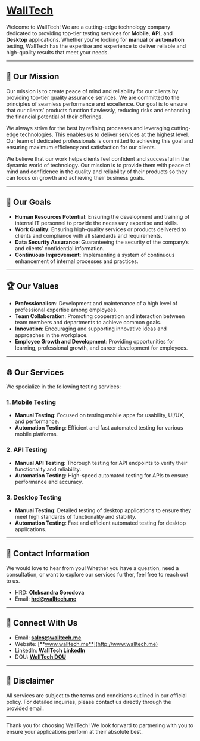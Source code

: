 # [**WallTech**](https://walltech.me/)

Welcome to WallTech! We are a cutting-edge technology company dedicated to providing top-tier testing services for **Mobile**, **API**, and **Desktop** applications. Whether you're looking for **manual** or **automation** testing, WallTech has the expertise and experience to deliver reliable and high-quality results that meet your needs.

---

## 📌 **Our Mission**
Our mission is to create peace of mind and reliability for our clients by providing top-tier quality assurance services. We are committed to the principles of seamless performance and excellence. Our goal is to ensure that our clients’ products function flawlessly, reducing risks and enhancing the financial potential of their offerings.

We always strive for the best by refining processes and leveraging cutting-edge technologies. This enables us to deliver services at the highest level. Our team of dedicated professionals is committed to achieving this goal and ensuring maximum efficiency and satisfaction for our clients.

We believe that our work helps clients feel confident and successful in the dynamic world of technology. Our mission is to provide them with peace of mind and confidence in the quality and reliability of their products so they can focus on growth and achieving their business goals.

---

## 🎯 **Our Goals**
- **Human Resources Potential**: Ensuring the development and training of internal IT personnel to provide the necessary expertise and skills.
- **Work Quality**: Ensuring high-quality services or products delivered to clients and compliance with all standards and requirements.
- **Data Security Assurance**: Guaranteeing the security of the company’s and clients’ confidential information.
- **Continuous Improvement**: Implementing a system of continuous enhancement of internal processes and practices.

---

## :trophy: **Our Values**
- **Professionalism**: Development and maintenance of a high level of professional expertise among employees.
- **Team Collaboration**: Promoting cooperation and interaction between team members and departments to achieve common goals.
- **Innovation**: Encouraging and supporting innovative ideas and approaches in the workplace.
- **Employee Growth and Development**: Providing opportunities for learning, professional growth, and career development for employees.

---

## 🌐 **Our Services**

We specialize in the following testing services:

### 1. **Mobile Testing**
- **Manual Testing**: Focused on testing mobile apps for usability, UI/UX, and performance.
- **Automation Testing**: Efficient and fast automated testing for various mobile platforms.

### 2. **API Testing**
- **Manual API Testing**: Thorough testing for API endpoints to verify their functionality and reliability.
- **Automation Testing**: High-speed automated testing for APIs to ensure performance and accuracy.

### 3. **Desktop Testing**
- **Manual Testing**: Detailed testing of desktop applications to ensure they meet high standards of functionality and stability.
- **Automation Testing**: Fast and efficient automated testing for desktop applications.

---

## 📧 **Contact Information**

We would love to hear from you! Whether you have a question, need a consultation, or want to explore our services further, feel free to reach out to us.
- HRD: **Oleksandra Gorodova**
- Email: [**hrd@walltech.me**](mailto:hrd@walltech.me)
---

## 📍 **Connect With Us**

- Email: [**sales@walltech.me**](mailto:sales@walltech.me) 
- Website: [**www.walltech.me**](http://www.walltech.me)
- LinkedIn: [**WallTech LinkedIn**](https://www.linkedin.com/company/walltech)
- DOU: [**WallTech DOU**](https://jobs.dou.ua/companies/walltech/)


---

## 📄 **Disclaimer**
All services are subject to the terms and conditions outlined in our official policy. For detailed inquiries, please contact us directly through the provided email.

---

Thank you for choosing WallTech! We look forward to partnering with you to ensure your applications perform at their absolute best.
